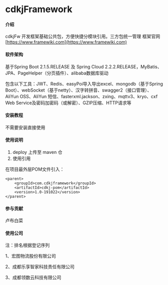 # cdkjFramework

#### 介绍
cdkjFw 开发框架基础公共包，方便快捷分模块引用。三方包统一管理
框架官网 [https://www.framewiki.com](https://www.framewiki.com)

#### 软件架构
基于Spring Boot 2.1.5.RELEASE 及 Spring Cloud 2.2.2.RELEASE，MyBatis、JPA、PageHelper（分页插件）、alibaba数据库驱动

包含以下工具：JWT、Redis、easyPoi导入导出excel、mongodb（基于Spring Boot）、webSocket（基于netty）、汉字转拼音、swagger2（接口管理）、AliYun OSS、AliYun 短信、fasterxml.jackson、zxing、mqttv3、kryo、cxf Web Service及密码加密码（或解密）、GZIP压缩、HTTP请求等

#### 安装教程

不需要安装直接使用

#### 使用说明

1. deploy 上传至 maven 仓
2. 使用引用

在项目最外层POM文件引入：

    <parent>
        <groupId>com.cdkjframework</groupId>
        <artifactId>cdkj-pom</artifactId>
        <version>1.0-191022</version>
    </parent>

#### 参与贡献

卢布白菜

#### 使用公司
注：排名根据登记序列

1、宏图物流股份有限公司

2、成都乐享智家科技责任有限公司

3、成都领数云科技有限公司
